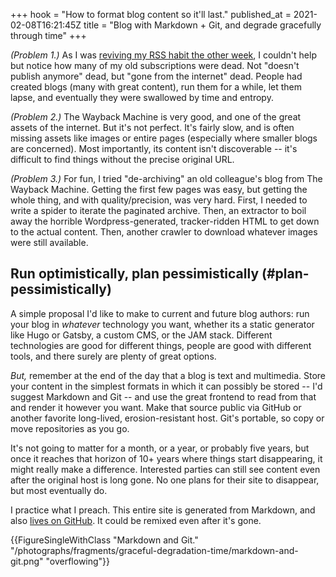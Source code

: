+++
hook = "How to format blog content so it'll last."
published_at = 2021-02-08T16:21:45Z
title = "Blog with Markdown + Git, and degrade gracefully through time"
+++

_(Problem 1.)_ As I was [reviving my RSS habit the other week](/fragments/rss-abandon), I couldn't help but notice how many of my old subscriptions were dead. Not "doesn't publish anymore" dead, but "gone from the internet" dead. People had created blogs (many with great content), run them for a while, let them lapse, and eventually they were swallowed by time and entropy.

_(Problem 2.)_ The Wayback Machine is very good, and one of the great assets of the internet. But it's not perfect. It's fairly slow, and is often missing assets like images or entire pages (especially where smaller blogs are concerned). Most importantly, its content isn't discoverable -- it's difficult to find things without the precise original URL.

_(Problem 3.)_ For fun, I tried "de-archiving" an old colleague's blog from The Wayback Machine. Getting the first few pages was easy, but getting the whole thing, and with quality/precision, was very hard. First, I needed to write a spider to iterate the paginated archive. Then, an extractor to boil away the horrible Wordpress-generated, tracker-ridden HTML to get down to the actual content. Then, another crawler to download whatever images were still available.

## Run optimistically, plan pessimistically (#plan-pessimistically)

A simple proposal I'd like to make to current and future blog authors: run your blog in _whatever_ technology you want, whether its a static generator like Hugo or Gatsby, a custom CMS, or the JAM stack. Different technologies are good for different things, people are good with different tools, and there surely are plenty of great options.

_But,_ remember at the end of the day that a blog is text and multimedia. Store your content in the simplest formats in which it can possibly be stored -- I'd suggest Markdown and Git -- and use the great frontend to read from that and render it however you want. Make that source public via GitHub or another favorite long-lived, erosion-resistant host. Git's portable, so copy or move repositories as you go.

It's not going to matter for a month, or a year, or probably five years, but once it reaches that horizon of 10+ years where things start disappearing, it might really make a difference. Interested parties can still see content even after the original host is long gone. No one plans for their site to disappear, but most eventually do.

I practice what I preach. This entire site is generated from Markdown, and also [lives on GitHub](https://github.com/brandur/sorg). It could be remixed even after it's gone.

{{FigureSingleWithClass "Markdown and Git." "/photographs/fragments/graceful-degradation-time/markdown-and-git.png" "overflowing"}}
